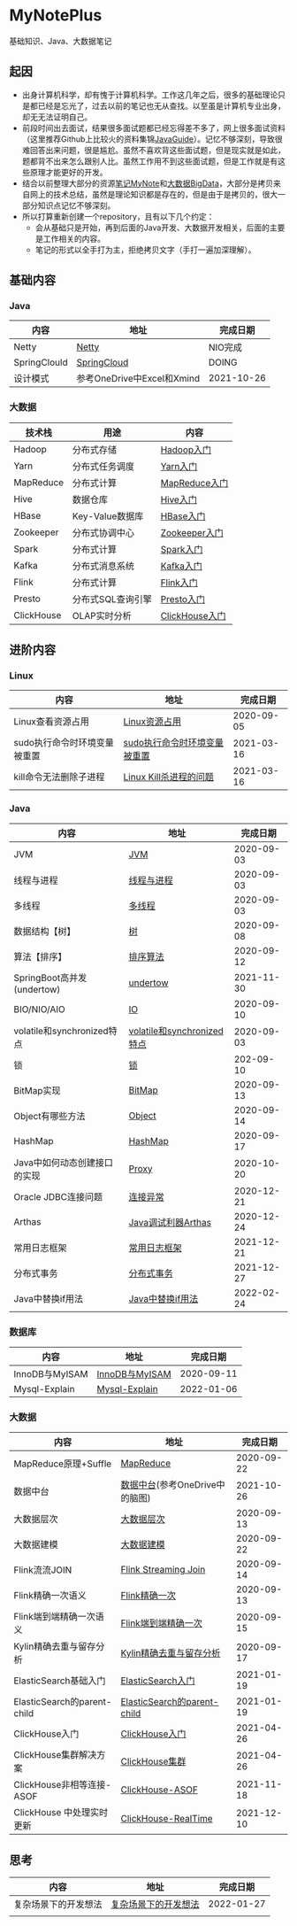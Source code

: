 # 	MyNotePlus

基础知识、Java、大数据笔记

## 起因

* 出身计算机科学，却有愧于计算机科学。工作这几年之后，很多的基础理论只是都已经是忘光了，过去以前的笔记也无从查找。以至虽是计算机专业出身，却无无法证明自己。
* 前段时间出去面试，结果很多面试题都已经忘得差不多了，网上很多面试资料（这里推荐Github上比较火的资料集锦[JavaGuide](https://github.com/Snailclimb/JavaGuide)）。记忆不够深刻，导致很难回答出来问题，很是尴尬。虽然不喜欢背这些面试题，但是现实就是如此，题都背不出来怎么跟别人比。虽然工作用不到这些面试题，但是工作就是有这些原理才能更好的开发。
* 结合以前整理大部分的资源[笔记MyNote](https://github.com/JackKuang/MyNote)和[大数据BigData](https://github.com/JackKuang/BigData)，大部分是拷贝来自网上的技术总结，虽然是理论知识都是存在的，但是由于是拷贝的，很大一部分知识点记忆不够深刻。
* 所以打算重新创建一个repository，且有以下几个约定：
  * 会从基础只是开始，再到后面的Java开发、大数据开发相关，后面的主要是工作相关的内容。
  * 笔记的形式以全手打为主，拒绝拷贝文字（手打一遍加深理解）。



## 基础内容

### Java

| 内容         | 地址                                              | 完成日期   |
| ------------ | ------------------------------------------------- | ---------- |
| Netty        | [Netty](./Basic/Java/Netty/README.md)             | NIO完成    |
| SpringClould | [SpringCloud](./Basic/Java/SpringCloud/README.md) | DOING      |
| 设计模式     | 参考OneDrive中Excel和Xmind                        | 2021-10-26 |

### 大数据

| 技术栈     | 用途              | 内容                                                   |
| ---------- | ----------------- | ------------------------------------------------------ |
| Hadoop     | 分布式存储        | [Hadoop入门](./Basic/Bigdata/Hadoop/README.md)         |
| Yarn       | 分布式任务调度    | [Yarn入门](./Basic/Bigdata/Yarn/README.md)             |
| MapReduce  | 分布式计算        | [MapReduce入门](./Basic/Bigdata/MapReduce/README.md)   |
| Hive       | 数据仓库          | [Hive入门](./Basic/Bigdata/Hive/README.md)             |
| HBase      | Key-Value数据库   | [HBase入门](./Basic/Bigdata/HBase/README.md)           |
| Zookeeper  | 分布式协调中心    | [Zookeeper入门](./Basic/Bigdata/Zookeeper/README.md)   |
| Spark      | 分布式计算        | [Spark入门](./Basic/Bigdata/Spark/README.md)           |
| Kafka      | 分布式消息系统    | [Kafka入门](./Basic/Bigdata/Kafka/README.md)           |
| Flink      | 分布式计算        | [Flink入门](./Basic/Bigdata/Flink/README.md)           |
| Presto     | 分布式SQL查询引擎 | [Presto入门](./Basic/Bigdata/Presto/README.md)         |
| ClickHouse | OLAP实时分析      | [ClickHouse入门](./Basic/Bigdata/ClickHouse/README.md) |



## 进阶内容

### Linux

| 内容                         | 地址                                                    | 完成日期   |
| ---------------------------- | ------------------------------------------------------- | ---------- |
| Linux查看资源占用            | [Linux资源占用](./Linux/Resource.md)                    | 2020-09-05 |
| sudo执行命令时环境变量被重置 | [sudo执行命令时环境变量被重置](./Linux/SudoResetEnv.md) | 2021-03-16 |
| kill命令无法删除子进程       | [Linux Kill杀进程的问题](./Linux/Kill.md)               | 2021-03-16 |



### Java

| 内容                         | 地址                                                         | 完成日期   |
| ---------------------------- | ------------------------------------------------------------ | ---------- |
| JVM                          | [JVM](./Java/JVM.md)                                         | 2020-09-03 |
| 线程与进程                   | [线程与进程](./Java/ProcessAndThread.md)                     | 2020-09-03 |
| 多线程                       | [多线程](./Java/MultiThread.md)                              | 2020-09-03 |
| 数据结构【树】               | [树](./Java/Tree.md)                                         | 2020-09-08 |
| 算法【排序】                 | [排序算法](./Java/SortAlgorithm.md)                          | 2020-09-12 |
| SpringBoot高并发(undertow)   | [undertow](https://examples.javacodegeeks.com/enterprise-java/spring/tomcat-vs-jetty-vs-undertow-comparison-of-spring-boot-embedded-servlet-containers/) | 2021-11-30 |
| BIO/NIO/AIO                  | [IO](./Java/IO.md)                                           | 2020-09-10 |
| volatile和synchronized特点   | [volatile和synchronized特点](./Java/VolatileAndSynchronized.md) | 2020-09-03 |
| 锁                           | [锁](./Java/Lock.md)                                         | 202-09-10  |
| BitMap实现                   | [BitMap](./Java/BitMap.md)                                   | 2020-09-13 |
| Object有哪些方法             | [Object](./Java/Object.md)                                   | 2020-09-14 |
| HashMap                      | [HashMap](./Java/HashMap.md)                                 | 2020-09-17 |
| Java中如何动态创建接口的实现 | [Proxy](./Java/Proxy.md)                                     | 2020-10-20 |
| Oracle JDBC连接问题          | [连接异常](./Java/OracleJdbcConnectionError.md)              | 2020-12-21 |
| Arthas                       | [Java调试利器Arthas](./Java/Arthas/Arthas.md)                | 2020-12-24 |
| 常用日志框架                 | [常用日志框架](./Java/log.md)                                | 2021-12-21 |
| 分布式事务                   | [分布式事务](./Java/DistributedTransaction.md)               | 2021-12-27 |
| Java中替换if用法             | [Java中替换if用法](./Java/ReplaceIfStatement.md)             | 2022-02-24 |

### 数据库

| 内容           | 地址                                        | 完成日期   |
| -------------- | ------------------------------------------- | ---------- |
| InnoDB与MyISAM | [InnoDB与MyISAM](./Database/MysqlEngine.md) | 2020-09-11 |
| Mysql-Explain  | [Mysql-Explain](./Database/MysqlExplain.md) | 2022-01-06 |

### 大数据

| 内容                        | 地址                                                         | 完成日期   |
| --------------------------- | ------------------------------------------------------------ | ---------- |
| MapReduce原理+Suffle        | [MapReduce](./BigData/MapReduce.md)                          | 2020-09-22 |
| 数据中台                    | [数据中台](./BigData/DataCenter.md)(参考OneDrive中的脑图)    | 2021-10-26 |
| 大数据层次                  | [大数据层次](./BigData/Level.md)                             | 2020-09-13 |
| 大数据建模                  | [大数据建模](./BigData/BigDataModeling.md)                   | 2020-09-22 |
| Flink流流JOIN               | [Flink Streaming Join](./BigData/FlinkStreamingJoin.md)      | 2020-09-14 |
| Flink精确一次语义           | [Flink精确一次](./BigData/FlinkExactlyOnce.md)               | 2020-09-13 |
| Flink端到端精确一次语义     | [Flink端到端精确一次](./BigData/FlinkSinkExactlyOnce.md)     | 2020-09-15 |
| Kylin精确去重与留存分析     | [Kylin精确去重与留存分析](./Bigdata/kylinRetention.md)       | 2020-09-17 |
| ElasticSearch基础入门       | [ElasticSearch入门](./BigData/ElasticSearch.md)              | 2021-01-19 |
| ElasticSearch的parent-child | [ElasticSearch的parent-child](./BigData/ElasticSearch-parent-child.md) | 2021-01-19 |
| ClickHouse入门              | [ClickHouse入门](./BigData/ClickHouse.md)                    | 2021-04-26 |
| ClickHouse集群解决方案      | [ClickHouse集群](./BigData/ClickHouse-Cluster.md)            | 2021-04-26 |
| ClickHouse非相等连接-ASOF   | [ClickHouse-ASOF](./BigData/ClickHouse-ASOF.md)              | 2021-11-18 |
| ClickHouse 中处理实时更新   | [ClickHouse-RealTime](./BigData/ClickHouse-RealTime.md)      | 2021-12-10 |

## 思考

| 内容                 | 地址                                                    | 完成日期   |
| -------------------- | ------------------------------------------------------- | ---------- |
| 复杂场景下的开发想法 | [复杂场景下的开发想法](Think/DevelopInComplexScence.md) | 2022-01-27 |
|                      |                                                         |            |